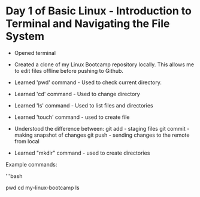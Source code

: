 # Day 1 of Basic Linux - Introduction to Terminal and Navigating the File System

- Opened terminal

- Created a clone of my Linux Bootcamp repository locally.
 This allows me to edit files offline before pushing to Github.

- Learned 'pwd' command - Used to check current directory.
- Learned 'cd' command - Used to change directory
- Learned 'ls' command - Used to list files and directories
- Learned 'touch' command - used to create file
- Understood the difference between:
git add - staging files
git commit - making snapshot of changes
git push - sending changes to the remote from local
- Learned "mkdir" command - used to create directories

Example commands:

'''bash

pwd
cd my-linux-bootcamp
ls

